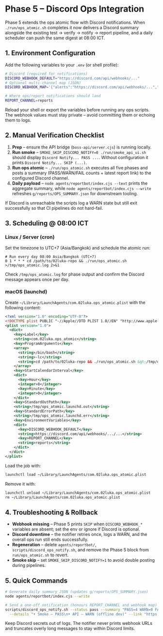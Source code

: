 # Phase 5 – Discord Ops Integration

Phase 5 extends the ops atomic flow with Discord notifications. When `./run/ops_atomic.sh` completes it now delivers a Discord summary alongside the existing test → verify → notify → report pipeline, and a daily scheduler can push the same digest at 08:00 ICT.

## 1. Environment Configuration

Add the following variables to your `.env` (or shell profile):

```bash
# Discord (required for notifications)
DISCORD_WEBHOOK_DEFAULT="https://discord.com/api/webhooks/..."
# Optional multi-channel map (JSON)
DISCORD_WEBHOOK_MAP='{"alerts":"https://discord.com/api/webhooks/...","ops":"...","reports":"..."}'

# Where ops/report notifications should land
REPORT_CHANNEL=reports
```

Reload your shell or export the variables before running any ops scripts. The webhook values must stay private – avoid committing them or echoing them to logs.

## 2. Manual Verification Checklist

1. **Prep** – ensure the API bridge (`boss-api/server.cjs`) is running locally.
2. **Run smoke** – `SMOKE_SKIP_DISCORD_NOTIFY=0 ./run/smoke_api_ui.sh` should display `Discord Notify... PASS ...`. Without configuration it prints `Discord Notify... SKIP (...)`.
3. **Run ops atomic** – `./run/ops_atomic.sh` executes all five phases and posts a summary (PASS/WARN/FAIL counts + latest report link) to the configured Discord channel.
4. **Daily payload** – `node agents/reportbot/index.cjs --text` prints the aggregate summary, while `node agents/reportbot/index.cjs --write` refreshes `g/reports/OPS_SUMMARY.json` for downstream tooling.

If Discord is unreachable the scripts log a WARN state but still exit successfully so that CI pipelines do not hard-fail.

## 3. Scheduling @ 08:00 ICT

### Linux / Server (cron)

Set the timezone to UTC+7 (Asia/Bangkok) and schedule the atomic run:

```cron
# Run every day 08:00 Asia/Bangkok (UTC+7)
0 1 * * * cd /path/to/02luka-repo && ./run/ops_atomic.sh >/tmp/ops_atomic.log 2>&1
```

Check `/tmp/ops_atomic.log` for phase output and confirm the Discord message appears once per day.

### macOS (launchd)

Create `~/Library/LaunchAgents/com.02luka.ops_atomic.plist` with the following content:

```xml
<?xml version="1.0" encoding="UTF-8"?>
<!DOCTYPE plist PUBLIC "-//Apple//DTD PLIST 1.0//EN" "http://www.apple.com/DTDs/PropertyList-1.0.dtd">
<plist version="1.0">
  <dict>
    <key>Label</key>
    <string>com.02luka.ops_atomic</string>
    <key>ProgramArguments</key>
    <array>
      <string>/bin/bash</string>
      <string>-lc</string>
      <string>cd /path/to/02luka-repo && ./run/ops_atomic.sh &gt;/tmp/ops_atomic.log 2&gt;&amp;1</string>
    </array>
    <key>StartCalendarInterval</key>
    <dict>
      <key>Hour</key>
      <integer>8</integer>
      <key>Minute</key>
      <integer>0</integer>
    </dict>
    <key>StandardOutPath</key>
    <string>/tmp/ops_atomic.launchd.out</string>
    <key>StandardErrorPath</key>
    <string>/tmp/ops_atomic.launchd.err</string>
    <key>EnvironmentVariables</key>
    <dict>
      <key>DISCORD_WEBHOOK_DEFAULT</key>
      <string>https://discord.com/api/webhooks/.../...</string>
      <key>REPORT_CHANNEL</key>
      <string>reports</string>
    </dict>
  </dict>
</plist>
```

Load the job with:

```bash
launchctl load ~/Library/LaunchAgents/com.02luka.ops_atomic.plist
```

Remove it with:

```bash
launchctl unload ~/Library/LaunchAgents/com.02luka.ops_atomic.plist
rm ~/Library/LaunchAgents/com.02luka.ops_atomic.plist
```

## 4. Troubleshooting & Rollback

- **Webhook missing** – Phase 5 prints `SKIP` when `DISCORD_WEBHOOK_*` variables are absent; set the env or ignore if Discord is optional.
- **Discord downtime** – the notifier retries once, logs a WARN, and the overall ops run still ends successfully.
- **Regeneration** – delete `agents/reportbot/`, `scripts/discord_ops_notify.sh`, and remove the Phase 5 block from `run/ops_atomic.sh` to revert.
- **Smoke skip** – set `SMOKE_SKIP_DISCORD_NOTIFY=1` to avoid double posting during pipelines.

## 5. Quick Commands

```bash
# Generate daily summary JSON (updates g/reports/OPS_SUMMARY.json)
node agents/reportbot/index.cjs --write

# Send a one-off notification (honours REPORT_CHANNEL and webhook map)
scripts/discord_ops_notify.sh --status pass --summary "PASS=4 WARN=0 FAIL=0" \
  --details "• Smoke – PASS\n• API – WARN (offline dev)" --link "https://example.com/report"
```

Keep Discord secrets out of logs. The notifier never prints webhook URLs and truncates overly long messages to stay within Discord limits.
